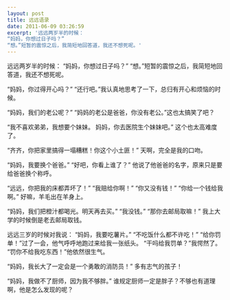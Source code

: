 ```yaml
---
layout: post
title: 远远语录
date: 2011-06-09 03:26:59
excerpt: '远远两岁半的时候：
“妈妈，你想过日子吗？”
“想。”短暂的震惊之后，我简短地回答道，我还不想死呢。'
---
```




远远两岁半的时候：
“妈妈，你想过日子吗？”
“想。”短暂的震惊之后，我简短地回答道，我还不想死呢。

“妈妈，你过得开心吗？”
“还行吧。”我认真地思考了一下，总归有开心和烦恼的时候。

“妈妈，我们的老公呢？”
“妈妈的老公是爸爸，你没有老公。”这也太搞笑了吧？

“我不喜欢弟弟，我想要个妹妹。 妈妈，你去医院生个妹妹吧。”
这个也太高难度了。

“齐齐，你把家里搞得一塌糟糕！你这个小土匪！”
天啊，完全是我的口吻。

“妈妈，我要换个爸爸。”
“好吧，你看上谁了？”
 他说了他爸爸的名字，原来只是要给爸爸换个称呼。

“远远，你把我的床都弄坏了！”
“我赔给你啊！”
“你又没有钱！”
“你给一个钱给我啊。”
好嘛，羊毛出在羊身上。

“妈妈，我们把橙汁都喝光。明天再去买。”
“我没钱。”
“那你去邮局取嘛！”
我上大学的时候倒是老去邮局取钱。

远远三岁的时候对我说：
“妈妈，我要吃薯片。”
“不吃饭什么都不许吃！”
“给你罚单！”过了一会，他气呼呼地跑过来给我一张纸头。
“干吗给我罚单？”我愕然了。
“罚你不给我吃东西！”他依然很生气。

“妈妈，我长大了一定会是一个勇敢的消防员！”
多有志气的孩子！

“妈妈，我做不了厨师，因为我不够胖。”
谁规定厨师一定是胖子？不够也有道理啊，他是怎么发现的呢？


